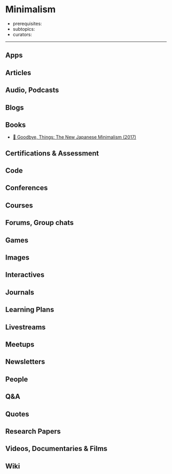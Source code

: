 # Minimalism

- prerequisites:
- subtopics:
- curators:

------

## Apps

## Articles

## Audio, Podcasts

## Blogs

## Books

- [📕 Goodbye, Things: The New Japanese Minimalism (2017)](https://www.goodreads.com/book/show/30231806-goodbye-things)


## Certifications & Assessment

## Code

## Conferences

## Courses

## Forums, Group chats

## Games

## Images

## Interactives

## Journals

## Learning Plans

## Livestreams

## Meetups

## Newsletters

## People

## Q&A

## Quotes

## Research Papers

## Videos, Documentaries & Films

## Wiki
